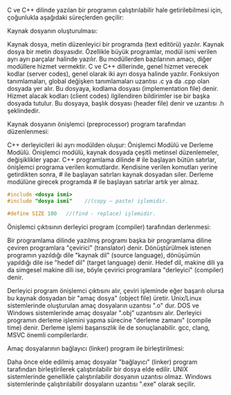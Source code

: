 C ve C++ dilinde yazılan bir programın çalıştırılabilir hale getirilebilmesi için, çoğunlukla aşağıdaki
süreçlerden geçilir:

Kaynak dosyanın oluşturulması:

Kaynak dosya, metin düzenleyici bir programda (text editörü) yazılır. Kaynak dosya bir
metin dosyasıdır. Özellikle büyük programlar, modül ismi verilen ayrı ayrı parçalar halinde yazılır. Bu
modüllerden bazılarının amacı, diğer modüllere hizmet vermektir. C ve C++ dillerinde,
genel hizmet verecek kodlar (server codes), genel olarak iki ayrı dosya halinde yazılır.
Fonksiyon tanımlamaları, global değişken tanımlamaları uzantısı .c ya da .cpp olan dosyada yer alır. Bu
dosyaya, kodlama dosyası (implementation file) denir. Hizmet alacak kodları (client codes) ilgilendiren bildirimler ise 
bir başka dosyada tutulur. Bu dosyaya, başlık dosyası (header file) denir ve uzantısı .h şeklindedir. 

Kaynak dosyanın önişlemci (preprocessor) program tarafından düzenlenmesi:

C++ derleyicileri iki ayrı modülden oluşur: Önişlemci Modülü ve Derleme Modülü. Önişlemci modülü, kaynak dosyada çeşitli metinsel düzenlemeler, değişiklikler yapar. C++ programlama dilinde # 
ile başlayan bütün satırlar, önişlemci programa verilen komutlardır. Kendisine verilen komutları yerine getirdikten sonra, #
ile başlayan satırları kaynak dosyadan siler. Derleme modülüne girecek programda # ile başlayan satırlar artık yer almaz.
```cpp
#include <dosya ismi>  
#include "dosya ismi"    //(copy – paste) işlemidir.
```  
```cpp
#define SIZE 100   //(find - replace) işlemidir.
```

Önişlemci çıktısının derleyici program (compiler) tarafından derlenmesi:

Bir programlama dilinde yazılmış programı başka bir programlama diline çeviren
programlara "çevirici" (translator) denir. Dönüştürülmek istenen programın yazıldığı dile
"kaynak dil" (source language), dönüşümün yapıldığı dile ise "hedef dil" (target language)
denir. Hedef dil, makine dili ya da simgesel makine dili ise, böyle çevirici programlara
"derleyici" (compiler) denir.

Derleyici program önişlemci çıktısını alır, çeviri işleminde eğer başarılı olursa bu kaynak
dosyadan bir "amaç dosya" (object file) üretir. Unix/Linux sistemlerinde oluşturulan amaç dosyaların uzantısı 
".o" dur. DOS ve Windows sistemlerinde amaç dosyalar ".obj" uzantısını alır.
Derleyici programın derleme işlemini yapma sürecine "derleme zamanı" (compile time)
denir. Derleme işlemi başarısızlık ile de sonuçlanabilir. gcc, clang, MSVC önemli compilerlardır.

Amaç dosyalarının bağlayıcı (linker) program ile birleştirilmesi:

Daha önce elde edilmiş amaç dosyalar "bağlayıcı" (linker) program tarafından
birleştirilerek çalıştırılabilir bir dosya elde edilir. UNIX sistemlerinde genellikle
çalıştırılabilir dosyanın uzantısı olmaz. Windows sistemlerinde çalıştırılabilir dosyaların
uzantısı ".exe" olarak seçilir.
